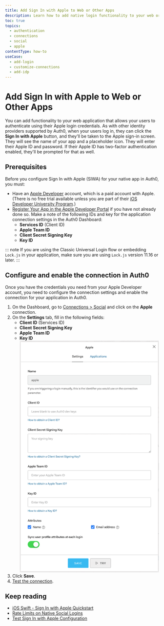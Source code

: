 ```yaml
---
title: Add Sign In with Apple to Web or Other Apps
description: Learn how to add native login functionality to your web or other app with Apple. 
toc: true
topics:
  - authentication
  - connections
  - social
  - apple
contentType: how-to
useCase:
  - add-login
  - customize-connections
  - add-idp
---
```

# Add Sign In with Apple to Web or Other Apps

You can add functionality to your web application that allows your users to authenticate using their Apple login credentials. As with other identity providers supported by Auth0, when your users log in, they can click the **Sign In with Apple** button, and they'll be taken to the Apple sign-in screen. They will see the name of your app and a placeholder icon. They will enter their Apple ID and password. If their Apple ID has two-factor authentication enabled, they'll be prompted for that as well.

## Prerequisites

Before you configure Sign In with Apple (SIWA) for your native app in Auth0, you must:

* Have an [Apple Developer](https://developer.apple.com/programs/) account, which is a paid account with Apple. (There is no free trial available unless you are part of their [iOS Developer University Program](https://developer.apple.com/support/compare-memberships/).)
* [Register Your App in the Apple Developer Portal](/connections/apple-siwa/set-up-apple) if you have not already done so. Make a note of the following IDs and key for the application connection settings in the Auth0 Dashboard:
  * **Services ID** (Client ID)
  * **Apple Team ID**
  * **Client Secret Signing Key**
  * **Key ID**

::: note
If you are using the Classic Universal Login flow or embedding `Lock.js` in your application, make sure you are using `Lock.js` version 11.16 or later. 
:::

## Configure and enable the connection in Auth0

Once you have the credentials you need from your Apple Developer account, you need to configure the connection settings and enable the connection for your application in Auth0.

1. On the Dashboard, go to [Connections > Social](${manage_url}/#/connections/social) and click on the **Apple** connection.
1. On the **Settings** tab, fill in the following fields:
    * **Client ID** (Services ID)
    * **Client Secret Signing Key**
    * **Apple Team ID**
    * **Key ID**
    ![Application Connection Settings](/media/articles/connections/social/apple/apple-connection.png)
1. Click **Save**.
1. [Test the connection](/connections/apple-siwa/test-siwa-connection). 

## Keep reading

* [iOS Swift - Sign In with Apple Quickstart](/quickstart/native/ios-swift-siwa)
* [Rate Limits on Native Social Logins](/policies/rate-limits#limits-on-native-social-logins)
* [Test Sign In with Apple Configuration](/connections/apple-siwa/test-siwa-connection)
